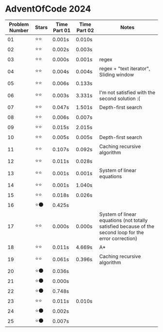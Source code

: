 
# AdventOfCode 2024

| **Problem Number** | **Stars** | **Time Part 01** | **Time Part 02** | **Notes** |
|---|---|---|---|---|
| 01 | ⭐⭐ | 0.001s | 0.010s |  |
| 02 | ⭐⭐ | 0.002s | 0.003s |  |
| 03 | ⭐⭐ | 0.000s | 0.001s | regex |
| 04 | ⭐⭐ | 0.004s | 0.004s | regex + "text iterator", Sliding window |
| 05 | ⭐⭐ | 0.006s | 0.133s |  |
| 06 | ⭐⭐ | 0.003s | 3.331s | I'm not satisfied with the second solution :( |
| 07 | ⭐⭐ | 0.047s | 1.501s | Depth-first search |
| 08 | ⭐⭐ | 0.006s | 0.007s |  |
| 09 | ⭐⭐ | 0.015s | 2.015s |  |
| 10 | ⭐⭐ | 0.005s | 0.005s | Depth-first search |
| 11 | ⭐⭐ | 0.107s | 0.092s | Caching recursive algorithm |
| 12 | ⭐⭐ | 0.011s | 0.028s |  |
| 13 | ⭐⭐ | 0.001s | 0.001s | System of linear equations |
| 14 | ⭐⭐ | 0.001s | 1.040s |  |
| 15 | ⭐⭐ | 0.018s | 0.026s |  |
| 16 | ⭐🌑 | 0.425s |  |  |
| 17 | ⭐⭐ | 0.000s | 0.000s | System of linear equations (not totally satisfied because of the second loop for the error correction) |
| 18 | ⭐⭐ | 0.011s | 4.669s | A* |
| 19 | ⭐⭐ | 0.061s | 0.396s | Caching recursive algorithm |
| 20 | ⭐🌑 | 0.036s |  |  |
| 21 | ⭐🌑 | 0.000s |  |  |
| 22 | ⭐🌑 | 0.748s |  |  |
| 23 | ⭐⭐ | 0.011s | 0.010s |  |
| 24 | ⭐🌑 | 0.002s |  |  |
| 25 | ⭐🌑 | 0.007s |  |  |